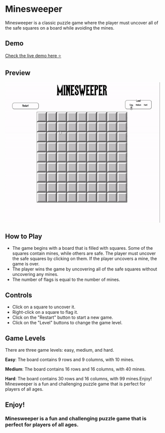
# Minesweeper

Minesweeper is a classic puzzle game where the player must uncover all of the safe squares on a board while avoiding the mines.



## Demo

[Check the live demo here ⭐](https://hedayatpour2002.github.io/Minesweeper/)

## Preview
![Preview](preview.gif)


## How to Play

- The game begins with a board that is filled with squares. Some of the squares contain mines, while others are safe. The player must uncover the safe squares by clicking on them. If the player uncovers a mine, the game is over.
- The player wins the game by uncovering all of the safe squares without uncovering any mines.
- The number of flags is equal to the number of mines.


## Controls
- Click on a square to uncover it.
- Right-click on a square to flag it.
- Click on the "Restart" button to start a new game.
- Click on the "Level" buttons to change the game level.


## Game Levels
There are three game levels: easy, medium, and hard.

__Easy__: The board contains 9 rows and 9 columns, with 10 mines.

__Medium__: The board contains 16 rows and 16 columns, with 40 mines.

__Hard__: The board contains 30 rows and 16 columns, with 99 mines.Enjoy!
Minesweeper is a fun and challenging puzzle game that is perfect for players of all ages.


## Enjoy!

### Minesweeper is a fun and challenging puzzle game that is perfect for players of all ages.
